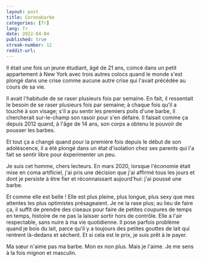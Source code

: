 ```yaml
---
layout: post
title: Coronabarbe 
categories: [fr]
lang: fr
date: 2022-04-04
published: true
streak-number: 12
reddit-url:
---
```

Il était une fois un jeune étudiant, âgé de 21 ans, coincé dans un petit appartement à New York avec trois autres colocs quand le monde s'est plongé dans une crise comme aucune autre crise qui l'avait précédée au cours de sa vie.

Il avait l'habitude de se raser plusieurs fois par semaine. En fait, il ressentait le besoin de se raser plusieurs fois par semaine; à chaque fois qu'il a touché à son visage; s'il a pu sentir les premiers poils d'une barbe, il chercherait sur-le-champ son rasoir pour s'en défaire. Il faisait comme ça depuis 2012 quand, à l'âge de 14 ans, son corps a obtenu le pouvoir de pousser les barbes.

Et tout ça a changé quand pour la première fois depuis le début de son adoléscence, il a été plongé dans un état d'isolation chez ses parents qui l'a fait se sentir libre pour éxperimenter un peu.

Je suis cet homme, chers lecteurs. En mars 2020, lorsque l'économie était mise en coma artificiel, j'ai pris une décision que j'ai affirmé tous les jours et dont je persiste à être fier et réconnaissant aujourd'hui: j'ai poussé une barbe.

Et comme elle est belle ! Elle est plus pleine, plus longue, plus sexy que mes attentes les plus optimistes présageaient. Je ne la rase plus; au lieu de faire ça, il suffit de prendre des ciseaux pour faire de petites coupures de temps en temps, histoire de ne pas la laisser sortir hors de contrôle. Elle a l'air respectable, sans nuire à ma vie quotidienne. Il pose parfois problème quand je bois du lait, parce qu'il y a toujours des petites gouttes de lait qui rentrent là-dedans et séchent. Et si cela est le prix, je suis prêt à le payer.

Ma sœur n'aime pas ma barbe. Mon ex non plus. Mais je l'aime. Je me sens à la fois mignon et masculin.
